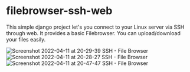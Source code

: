 # filebrowser-ssh-web
This simple django project let's you connect to your Linux server via SSH through web. It provides a basic Filebrowser. You can upload/download your files easily.

![Screenshot 2022-04-11 at 20-29-39 SSH - File Browser](https://user-images.githubusercontent.com/76599854/162808231-0128e41c-2b7a-4664-91ab-48212a87abdc.png)
![Screenshot 2022-04-11 at 20-28-27 SSH - File Browser](https://user-images.githubusercontent.com/76599854/162808235-8badec37-bdf7-42c1-9ebb-c3668e50df1e.png)
![Screenshot 2022-04-11 at 20-47-47 SSH - File Browser](https://user-images.githubusercontent.com/76599854/162808568-c54522a1-1ade-4a22-81bd-018aa45e6650.png)

